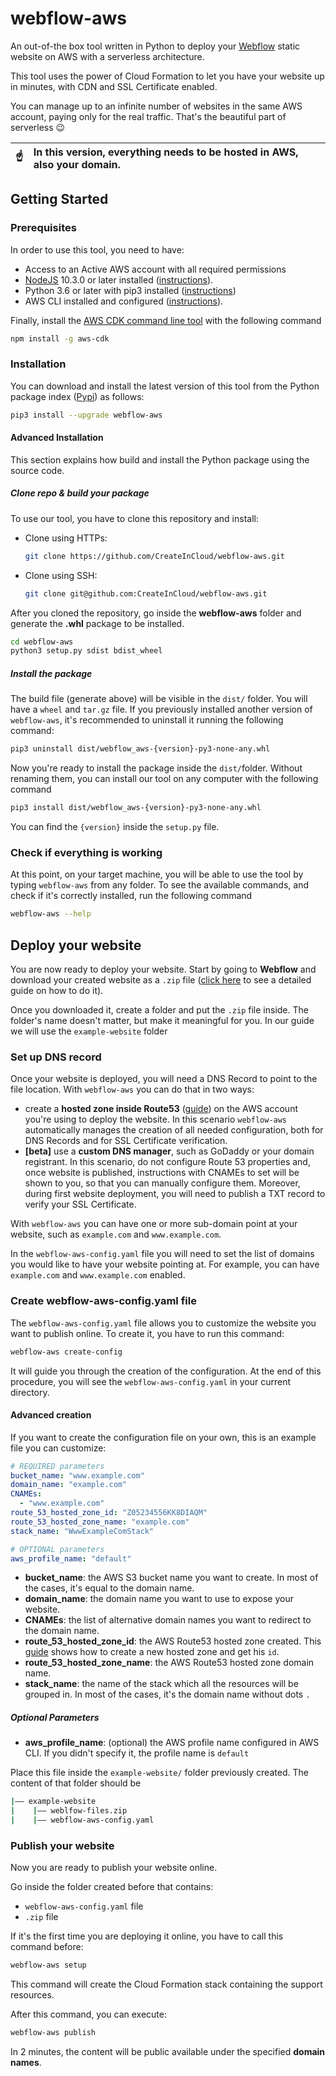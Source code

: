 # webflow-aws
An out-of-the box tool written in Python to deploy your [Webflow](https://webflow.com/) static website on AWS with a serverless architecture.

This tool uses the power of Cloud Formation to let you have your website up in minutes, with CDN and SSL Certificate enabled.

You can manage up to an infinite number of websites in the same AWS account, paying only for the real traffic. That's the beautiful part of serverless 😉

| :point_up:    | In this version, everything needs to be hosted in AWS, also your domain. |
|---------------|:-------------------------------------------------------------------------|

## Getting Started

### Prerequisites

In order to use this tool, you need to have:
- Access to an Active AWS account with all required permissions
- [NodeJS](https://nodejs.org/en/download/) 10.3.0 or later installed
  ([instructions](https://itsfoss.com/install-nodejs-ubuntu/)).
- Python 3.6 or later with pip3 installed ([instructions](https://docs.python-guide.org/starting/install3/linux/))
- AWS CLI installed and configured ([instructions](https://docs.aws.amazon.com/cli/latest/userguide/install-cliv2.html)).

Finally, install the [AWS CDK command line tool](https://aws.amazon.com/cdk/?nc1=h_ls) with the following command

```bash
npm install -g aws-cdk
```

### Installation

You can download and install the latest version of this tool from the Python package index ([Pypi](https://pypi.org)) 
as follows:

```bash
pip3 install --upgrade webflow-aws
```

#### Advanced Installation

This section explains how build and install the Python package using the source code.

##### Clone repo & build your package

To use our tool, you have to clone this repository and install:

- Clone using HTTPs:
  ```bash
  git clone https://github.com/CreateInCloud/webflow-aws.git
  ```
- Clone using SSH:
  ```bash
  git clone git@github.com:CreateInCloud/webflow-aws.git 
  ```

After you cloned the repository, go inside the **webflow-aws** folder and generate the **.whl** package to be installed.

```bash
cd webflow-aws
python3 setup.py sdist bdist_wheel
```

##### Install the package

The build file (generate above) will be visible in the `dist/` folder. You will have a `wheel` and `tar.gz` file. 
If you previously installed another version of `webflow-aws`, it's recommended to uninstall it running the following
command:

```bash
pip3 uninstall dist/webflow_aws-{version}-py3-none-any.whl
```

Now you're ready to install the package inside the `dist/`folder. Without renaming them, you can install our tool on 
any computer with the following command

```bash
pip3 install dist/webflow_aws-{version}-py3-none-any.whl
```

You can find the `{version}` inside the `setup.py` file.

### Check if everything is working

At this point, on your target machine, you will be able to use the tool by typing `webflow-aws` from any folder. To see
the available commands, and check if it's correctly installed, run the following command

```bash
webflow-aws --help
```

## Deploy your website

You are now ready to deploy your website. Start by going to **Webflow** and download your created website as a `.zip` file 
([click here](https://university.webflow.com/lesson/code-export) to see a detailed guide on how to do it).

Once you downloaded it, create a folder and put the `.zip` file inside. The folder's name doesn't matter, but make it meaningful for you. In our guide we will use the `example-website` folder

### Set up DNS record

Once your website is deployed, you will need a DNS Record to point to the file location. With `webflow-aws` you can do that in two ways:

* create a **hosted zone inside Route53** ([guide](https://medium.com/@dbclin/amazon-route-53-and-dns-whats-in-a-name-28fa4ac2826c)) on the AWS account you're using to deploy the website. In this scenario `webflow-aws` automatically manages the creation of all needed configuration, both for DNS Records and for SSL Certificate verification. 
* **[beta]** use a **custom DNS manager**, such as GoDaddy or your domain registrant. In this scenario, do not configure Route 53 properties and, once website is published, instructions with CNAMEs to set will be shown to you, so that you can manually configure them. Moreover, during first website deployment, you will need to publish a TXT record to verify your SSL Certificate.

With `webflow-aws` you can have one or more sub-domain point at your website, such as `example.com` and `www.example.com`.

In the `webflow-aws-config.yaml` file you will need to set the list of domains you would like to have your website pointing at. For example, you can have `example.com` and `www.example.com` enabled.

### Create webflow-aws-config.yaml file

The `webflow-aws-config.yaml` file allows you to customize the website you want to publish online. To create it, you
have to run this command:

```bash
webflow-aws create-config
```

It will guide you through the creation of the configuration. At the end of this procedure, you will see the
`webflow-aws-config.yaml` in your current directory.


#### Advanced creation

If you want to create the configuration file on your own, this is an example file you can customize:

```yaml
# REQUIRED parameters
bucket_name: "www.example.com"
domain_name: "example.com"
CNAMEs:
  - "www.example.com"
route_53_hosted_zone_id: "Z05234556KK8DIAQM"
route_53_hosted_zone_name: "example.com"
stack_name: "WwwExampleComStack"

# OPTIONAL parameters
aws_profile_name: "default"
```

- **bucket_name**: the AWS S3 bucket name you want to create. In most of the cases, it's equal to the domain name.
- **domain_name**: the domain name you want to use to expose your website.
- **CNAMEs**: the list of alternative domain names you want to redirect to the domain name.
- **route_53_hosted_zone_id**: the AWS Route53 hosted zone created. This  
  [guide](https://docs.aws.amazon.com/Route53/latest/DeveloperGuide/CreatingHostedZone.html) shows how to create a
  new hosted zone and get his `id`.
- **route_53_hosted_zone_name**: the AWS Route53 hosted zone domain name.
- **stack_name**: the name of the stack which all the resources will be grouped in. In most of the cases, it's the
  domain name without dots `.`
  
##### Optional Parameters

- **aws_profile_name**: (optional) the AWS profile name configured in AWS CLI. If you didn't specify it,
  the profile name is `default`

Place this file inside the `example-website/` folder previously created. The content of that folder should be

```bash
|—— example-website
|    |—— weblfow-files.zip
|    |—— webflow-aws-config.yaml
```

### Publish your website

Now you are ready to publish your website online. 

Go inside the folder created before that contains:

+ `webflow-aws-config.yaml` file
+ `.zip` file

If it's the first time you are deploying it online, you have to call this command before:
```bash
webflow-aws setup
```
This command will create the Cloud Formation stack containing the support resources. 

After this command, you can execute:

```bash
webflow-aws publish
```

In 2 minutes, the content will be public available under the specified **domain names**.